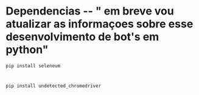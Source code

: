 # Dependencias -- " em breve vou atualizar as informaçoes sobre esse desenvolvimento de bot's em python"
``pip install seleneum``
#
``pip install undetected_chromedriver``

